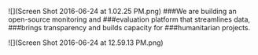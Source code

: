 
![](Screen Shot 2016-06-24 at 1.02.25 PM.png)
###We are building an open-source monitoring and 
###evaluation platform that streamlines data,
###brings transparency and builds capacity for 
###humanitarian projects.



![](Screen Shot 2016-06-24 at 12.59.13 PM.png)